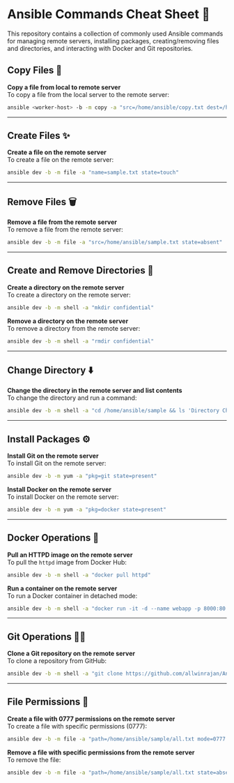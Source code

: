 
# Ansible Commands Cheat Sheet 📜

This repository contains a collection of commonly used Ansible commands for managing remote servers, installing packages, creating/removing files and directories, and interacting with Docker and Git repositories.

## Copy Files 📝

**Copy a file from local to remote server**  
To copy a file from the local server to the remote server:

```bash
ansible <worker-host> -b -m copy -a "src=/home/ansible/copy.txt dest=/home/ansible/"
```

---

## Create Files ✨

**Create a file on the remote server**  
To create a file on the remote server:

```bash
ansible dev -b -m file -a "name=sample.txt state=touch"
```

---

## Remove Files 🗑️

**Remove a file from the remote server**  
To remove a file from the remote server:

```bash
ansible dev -b -m file -a "src=/home/ansible/sample.txt state=absent"
```

---

## Create and Remove Directories 📂

**Create a directory on the remote server**  
To create a directory on the remote server:

```bash
ansible dev -b -m shell -a "mkdir confidential"
```

**Remove a directory on the remote server**  
To remove a directory from the remote server:

```bash
ansible dev -b -m shell -a "rmdir confidential"
```

---

## Change Directory ⬇️

**Change the directory in the remote server and list contents**  
To change the directory and run a command:

```bash
ansible dev -b -m shell -a "cd /home/ansible/sample && ls 'Directory Changed'"
```

---

## Install Packages ⚙️

**Install Git on the remote server**  
To install Git on the remote server:

```bash
ansible dev -b -m yum -a "pkg=git state=present"
```

**Install Docker on the remote server**  
To install Docker on the remote server:

```bash
ansible dev -b -m yum -a "pkg=docker state=present"
```

---

## Docker Operations 🐳

**Pull an HTTPD image on the remote server**  
To pull the `httpd` image from Docker Hub:

```bash
ansible dev -b -m shell -a "docker pull httpd"
```

**Run a container on the remote server**  
To run a Docker container in detached mode:

```bash
ansible dev -b -m shell -a "docker run -it -d --name webapp -p 8000:80 httpd"
```

---

## Git Operations 🧑‍💻

**Clone a Git repository on the remote server**  
To clone a repository from GitHub:

```bash
ansible dev -b -m shell -a "git clone https://github.com/allwinrajan/Ansible-Configuration.git"
```

---

## File Permissions 🔐

**Create a file with 0777 permissions on the remote server**  
To create a file with specific permissions (0777):

```bash
ansible dev -b -m file -a "path=/home/ansible/sample/all.txt mode=0777 state=touch"
```

**Remove a file with specific permissions from the remote server**  
To remove the file:

```bash
ansible dev -b -m file -a "path=/home/ansible/sample/all.txt state=absent"
```
